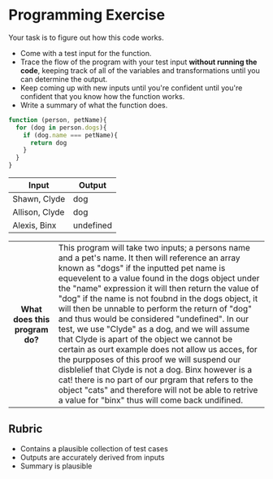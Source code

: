 # Programming Exercise

Your task is to figure out how this code works.

* Come with a test input for the function.
* Trace the flow of the program with your test input **without running the code**, keeping track of all of the variables and transformations until you can determine the output.
* Keep coming up with new inputs until you're confident until you're confident that you know how the function works.
* Write a summary of what the function does.

```js
function (person, petName){
  for (dog in person.dogs){
    if (dog.name === petName){
      return dog
    }
  }
}
```

| Input | Output |
| ------------------- | --------- |
|   Shawn, Clyde      |   dog     | 
|   Allison, Clyde    |   dog     | 
|   Alexis, Binx      | undefined | 

<table>
  <tr>
    <th>What does this program do?</th>
    <td>This program will take two inputs; a persons name and a pet's name. It then will reference an array known as "dogs" if the inputted pet name is equevelent to a value found in the dogs object under the "name" expression it will then return the value of "dog" if the name is not foubnd in the dogs object, it will then be unnable to perform the return of "dog" and thus would be considered "undefined". In our test, we use "Clyde" as a dog, and we will assume that Clyde is apart of the object we cannot be certain as ourt example does not allow us acces, for the purpposes of this proof we will suspend our disblelief that Clyde is not a dog. Binx however is a 
cat! there is no part of our prgram that refers to the object "cats" and therefore will not be able to retrive a value for "binx" thus will come back undifined.</td>
  </tr>
</table>

## Rubric

* Contains a plausible collection of test cases
* Outputs are accurately derived from inputs
* Summary is plausible
